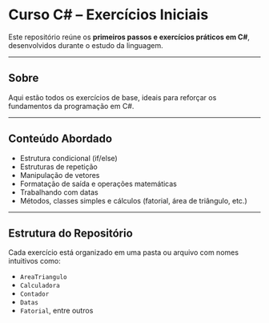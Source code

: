 # Curso C# – Exercícios Iniciais

Este repositório reúne os **primeiros passos e exercícios práticos em C#**, desenvolvidos durante o estudo da linguagem.

---

##  Sobre

Aqui estão todos os exercícios de base, ideais para reforçar os fundamentos da programação em C#.

---

##  Conteúdo Abordado

- Estrutura condicional (if/else)  
- Estruturas de repetição  
- Manipulação de vetores  
- Formatação de saída e operações matemáticas  
- Trabalhando com datas  
- Métodos, classes simples e cálculos (fatorial, área de triângulo, etc.)

---

##  Estrutura do Repositório

Cada exercício está organizado em uma pasta ou arquivo com nomes intuitivos como:

- `AreaTriangulo`  
- `Calculadora`  
- `Contador`  
- `Datas`  
- `Fatorial`, entre outros
